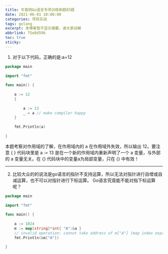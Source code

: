 ```yaml
---
title: 牛客网Go语言专项训练刷题85题
date: 2021-06-01 10:00:00
categories: 项目实战
tags: golang
excerpt: 本博客暂不显示摘要，请大家谅解
abbrlink: 75e8d596
toc: true
sticky:
---
```


1. 对于以下代码，正确的是:a=12
```go
package main
 
import "fmt"
 
func main() {
 
    a := 12
    {
 
        a := 13
        _ = a // make compiler happy
    }
 
    fmt.Println(a)
 
}
```
本题考察对作用域的了解，在作用域内的 a 在作用域外失效，所以输出 12。要注意 { } 代码块里是  a := 13 是在一个新的作用域内重新声明了一个 a 变量，与外部的 a 变量无关。在 {} 代码块中的变量a为局部变量，只在 {} 中有效！

---

2. 比较大众的的说法是go语言的指针不支持运算，所以无法对指针进行自增或自减运算，也不可以对指针进行下标运算。
Go语言究竟能不能对指下标运算呢？



```go
package main
 
import "fmt"
 
func main() {
 
    a := 1024
    m := map[string]*int{ "A":&a }
    // invalid operation: cannot take address of m["A"] (map index expression of type *int)
    fmt.Println(&m["A"])
	
}
```
